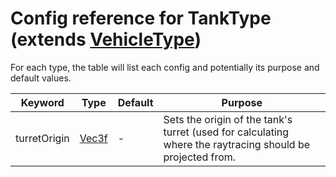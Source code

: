 # Config reference for TankType (extends [VehicleType](VehicleType.md))

For each type, the table will list each config and potentially its purpose and default values.

| Keyword      | Type                       | Default | Purpose                                                                                                   |
|--------------|----------------------------|---------|-----------------------------------------------------------------------------------------------------------|
| turretOrigin | [Vec3f](model/Vector3f.md) | -       | Sets the origin of the tank's turret (used for calculating where the raytracing should be projected from. |